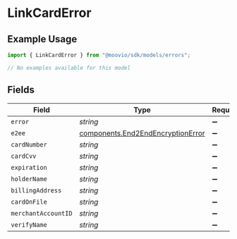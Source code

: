 # LinkCardError

## Example Usage

```typescript
import { LinkCardError } from "@moovio/sdk/models/errors";

// No examples available for this model
```

## Fields

| Field                                                                                  | Type                                                                                   | Required                                                                               | Description                                                                            |
| -------------------------------------------------------------------------------------- | -------------------------------------------------------------------------------------- | -------------------------------------------------------------------------------------- | -------------------------------------------------------------------------------------- |
| `error`                                                                                | *string*                                                                               | :heavy_minus_sign:                                                                     | N/A                                                                                    |
| `e2ee`                                                                                 | [components.End2EndEncryptionError](../../models/components/end2endencryptionerror.md) | :heavy_minus_sign:                                                                     | N/A                                                                                    |
| `cardNumber`                                                                           | *string*                                                                               | :heavy_minus_sign:                                                                     | N/A                                                                                    |
| `cardCvv`                                                                              | *string*                                                                               | :heavy_minus_sign:                                                                     | N/A                                                                                    |
| `expiration`                                                                           | *string*                                                                               | :heavy_minus_sign:                                                                     | N/A                                                                                    |
| `holderName`                                                                           | *string*                                                                               | :heavy_minus_sign:                                                                     | N/A                                                                                    |
| `billingAddress`                                                                       | *string*                                                                               | :heavy_minus_sign:                                                                     | N/A                                                                                    |
| `cardOnFile`                                                                           | *string*                                                                               | :heavy_minus_sign:                                                                     | N/A                                                                                    |
| `merchantAccountID`                                                                    | *string*                                                                               | :heavy_minus_sign:                                                                     | N/A                                                                                    |
| `verifyName`                                                                           | *string*                                                                               | :heavy_minus_sign:                                                                     | N/A                                                                                    |